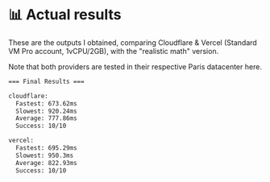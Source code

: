 # 📊 Actual results

These are the outputs I obtained, comparing Cloudflare & Vercel (Standard VM Pro account, 1vCPU/2GB), with the "realistic math" version.

Note that both providers are tested in their respective Paris datacenter here.

```bash
=== Final Results ===

cloudflare:
  Fastest: 673.62ms
  Slowest: 920.24ms
  Average: 777.86ms
  Success: 10/10

vercel:
  Fastest: 695.29ms
  Slowest: 950.3ms
  Average: 822.93ms
  Success: 10/10
```
